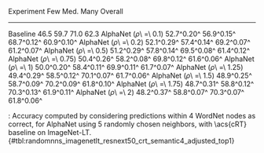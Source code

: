 Experiment                      Few        Med.        Many     Overall
-----------------------  ----------  ----------  ----------  ----------
Baseline                       46.5        59.7        71.0        62.3
AlphaNet (_ρ_\ =\ 0.1)   52.7^0.20^  56.9^0.15^  68.7^0.12^  60.9^0.10^
AlphaNet (_ρ_\ =\ 0.2)   52.1^0.29^  57.4^0.14^  69.2^0.07^  61.2^0.07^
AlphaNet (_ρ_\ =\ 0.5)   51.2^0.29^  57.8^0.14^  69.5^0.08^  61.4^0.12^
AlphaNet (_ρ_\ =\ 0.75)  50.4^0.26^  58.2^0.08^  69.8^0.12^  61.6^0.06^
AlphaNet (_ρ_\ =\ 1)     50.0^0.20^  58.4^0.11^  69.9^0.11^  61.7^0.07^
AlphaNet (_ρ_\ =\ 1.25)  49.4^0.29^  58.5^0.12^  70.1^0.07^  61.7^0.06^
AlphaNet (_ρ_\ =\ 1.5)   48.9^0.25^  58.7^0.09^  70.2^0.09^  61.8^0.10^
AlphaNet (_ρ_\ =\ 1.75)  48.7^0.31^  58.8^0.12^  70.3^0.13^  61.9^0.11^
AlphaNet (_ρ_\ =\ 2)     48.2^0.37^  58.8^0.07^  70.3^0.07^  61.8^0.06^

: Accuracy computed by considering predictions within 4 WordNet nodes as correct, for AlphaNet using 5 randomly chosen neighbors, with \acs{cRT} baseline on ImageNet-LT. {#tbl:randomnns_imagenetlt_resnext50_crt_semantic4_adjusted_top1}
